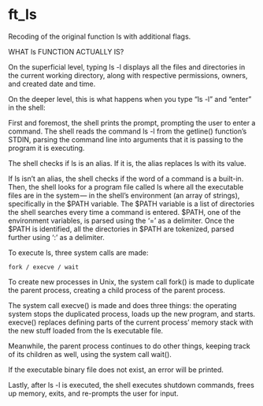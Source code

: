 # ft_ls
Recoding of the original function ls with additional flags.



WHAT ls FUNCTION ACTUALLY IS?

On the superficial level, typing ls -l displays all the files and directories in the current working
directory, along with respective permissions, owners, and created date and time.

On the deeper level, this is what happens when you type “ls -l” and “enter” in the shell:

First and foremost, the shell prints the prompt, prompting the user to enter a command.
The shell reads the command ls -l from the getline() function’s STDIN, parsing the command line
into arguments that it is passing to the program it is executing.

The shell checks if ls is an alias. If it is, the alias replaces ls with its value.

If ls isn’t an alias, the shell checks if the word of a command is a built-in.
Then, the shell looks for a program file called ls where all the executable files are in the system —
in the shell’s environment (an array of strings), specifically in the $PATH variable. The $PATH variable
is a list of directories the shell searches every time a command is entered. $PATH, one of the environment
variables, is parsed using the ‘=’ as a delimiter. Once the $PATH is identified, all the directories in
$PATH are tokenized, parsed further using ‘:’ as a delimiter.

To execute ls, three system calls are made:

    fork / execve / wait

To create new processes in Unix, the system call fork() is made to duplicate the
parent process, creating a child process of the parent process.

The system call execve() is made and does three things: the operating system stops the duplicated process,
loads up the new program, and starts. execve() replaces defining parts of the current process’ 
memory stack with the new stuff loaded from the ls executable file.

Meanwhile, the parent process continues to do other things, keeping track of its children as well, using
the system call wait().

If the executable binary file does not exist, an error will be printed.

Lastly, after ls -l is executed, the shell executes shutdown commands, frees up memory, exits, and
re-prompts the user for input.


